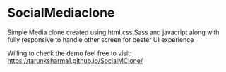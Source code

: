# SocialMediaclone


Simple Media clone created using html,css,Sass and javacript 
along with fully responsive to handle other screen for beeter UI experience


Willing to check the demo feel free to visit: https://tarunksharma1.github.io/SocialMClone/

